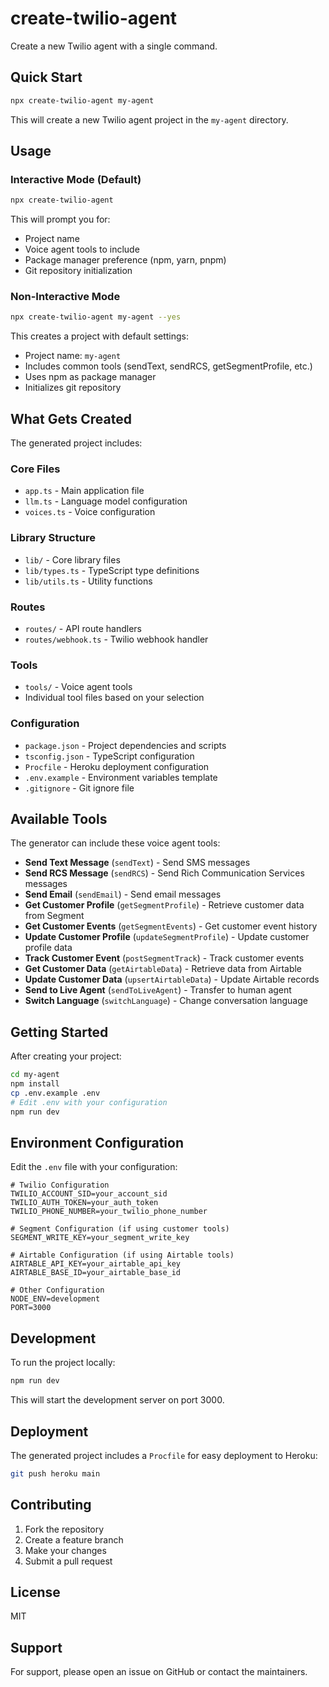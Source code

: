 # create-twilio-agent

Create a new Twilio agent with a single command.

## Quick Start

```bash
npx create-twilio-agent my-agent
```

This will create a new Twilio agent project in the `my-agent` directory.

## Usage

### Interactive Mode (Default)

```bash
npx create-twilio-agent
```

This will prompt you for:
- Project name
- Voice agent tools to include
- Package manager preference (npm, yarn, pnpm)
- Git repository initialization

### Non-Interactive Mode

```bash
npx create-twilio-agent my-agent --yes
```

This creates a project with default settings:
- Project name: `my-agent`
- Includes common tools (sendText, sendRCS, getSegmentProfile, etc.)
- Uses npm as package manager
- Initializes git repository

## What Gets Created

The generated project includes:

### Core Files
- `app.ts` - Main application file
- `llm.ts` - Language model configuration
- `voices.ts` - Voice configuration

### Library Structure
- `lib/` - Core library files
- `lib/types.ts` - TypeScript type definitions
- `lib/utils.ts` - Utility functions

### Routes
- `routes/` - API route handlers
- `routes/webhook.ts` - Twilio webhook handler

### Tools
- `tools/` - Voice agent tools
- Individual tool files based on your selection

### Configuration
- `package.json` - Project dependencies and scripts
- `tsconfig.json` - TypeScript configuration
- `Procfile` - Heroku deployment configuration
- `.env.example` - Environment variables template
- `.gitignore` - Git ignore file

## Available Tools

The generator can include these voice agent tools:

- **Send Text Message** (`sendText`) - Send SMS messages
- **Send RCS Message** (`sendRCS`) - Send Rich Communication Services messages
- **Send Email** (`sendEmail`) - Send email messages
- **Get Customer Profile** (`getSegmentProfile`) - Retrieve customer data from Segment
- **Get Customer Events** (`getSegmentEvents`) - Get customer event history
- **Update Customer Profile** (`updateSegmentProfile`) - Update customer profile data
- **Track Customer Event** (`postSegmentTrack`) - Track customer events
- **Get Customer Data** (`getAirtableData`) - Retrieve data from Airtable
- **Update Customer Data** (`upsertAirtableData`) - Update Airtable records
- **Send to Live Agent** (`sendToLiveAgent`) - Transfer to human agent
- **Switch Language** (`switchLanguage`) - Change conversation language

## Getting Started

After creating your project:

```bash
cd my-agent
npm install
cp .env.example .env
# Edit .env with your configuration
npm run dev
```

## Environment Configuration

Edit the `.env` file with your configuration:

```env
# Twilio Configuration
TWILIO_ACCOUNT_SID=your_account_sid
TWILIO_AUTH_TOKEN=your_auth_token
TWILIO_PHONE_NUMBER=your_twilio_phone_number

# Segment Configuration (if using customer tools)
SEGMENT_WRITE_KEY=your_segment_write_key

# Airtable Configuration (if using Airtable tools)
AIRTABLE_API_KEY=your_airtable_api_key
AIRTABLE_BASE_ID=your_airtable_base_id

# Other Configuration
NODE_ENV=development
PORT=3000
```

## Development

To run the project locally:

```bash
npm run dev
```

This will start the development server on port 3000.

## Deployment

The generated project includes a `Procfile` for easy deployment to Heroku:

```bash
git push heroku main
```

## Contributing

1. Fork the repository
2. Create a feature branch
3. Make your changes
4. Submit a pull request

## License

MIT

## Support

For support, please open an issue on GitHub or contact the maintainers.